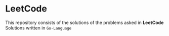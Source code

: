 # LeetCode

This repository consists of the solutions of the problems asked in **LeetCode**\
Solutions written in ```Go-Language```
